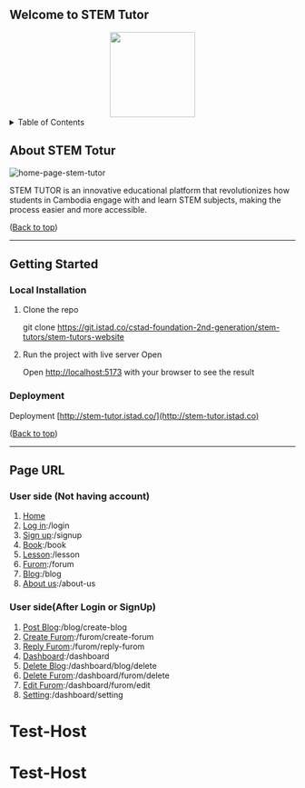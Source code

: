## Welcome to STEM Tutor

<div align="center">
  <img src="/uploads/b92cf46d9a1227153665033b66b2dd39/logo-stem-tutor.png" width="150px">
</div>


  <!-- ![logo-stem-tutor](/uploads/b92cf46d9a1227153665033b66b2dd39/logo-stem-tutor.png) -->

<details>
  <summary>Table of Contents</summary>

- [Introduction](#introduction)

- [Installation](#installation)

- [Usage](#usage)

- [Contributing](#contributing)

- [License](#license)

- [Contact](#contact)

</details>


## About STEM Totur

![home-page-stem-tutor](/uploads/addb980f4cc85a4267175183cde5d6a8/home-page-stem-tutor.png)


STEM TUTOR is an innovative educational platform that revolutionizes how students in Cambodia engage with and learn STEM subjects, making the process easier and more accessible.

([Back to top](#welcome-to-STEM-Tutor))

<a href="Back to top" style="text-decoration: none;"></a>

---


## Getting Started

### Local Installation

1. Clone the repo

      git clone <https://git.istad.co/cstad-foundation-2nd-generation/stem-tutors/stem-tutors-website>
  
2. Run the project with live server Open

      Open <http://localhost:5173> with your browser to see the result
  

### Deployment 
   
   Deployment [http://stem-tutor.istad.co/](http://stem-tutor.istad.co)

   
([Back to top](#welcome-to-STEM-Tutor))


---


## Page URL

### User side (Not having account)

1. [Home](http://localhost:5173/)
2. [Log in](http://localhost:5173/login):/login
3. [Sign up](http://localhost:5173/register):/signup
4. [Book](http://localhost:5173/book):/book
5. [Lesson](http://localhost:5173/lesson):/lesson
6. [Furom](http://localhost:5173/forum):/forum
7. [Blog](http://localhost:5173/blog):/blog
8. [About us](http://localhost:5173/about-us):/about-us


### User side(After Login or SignUp)

1. [Post Blog](http://localhost:5173/blog):/blog/create-blog
2. [Create Furom](http://localhost:5173/create_forum):/furom/create-forum
3. [Reply Furom](http://localhost:5173/createComment/112):/furom/reply-furom
4. [Dashboard](http://localhost:5173/dashboard):/dashboard
5. [Delete Blog](http://localhost:5173/article?page=1):/dashboard/blog/delete
6. [Delete Furom](http://localhost:5173/getforum?page=1):/dashboard/furom/delete
7. [Edit Furom](http://localhost:5173/getforum?page=1):/dashboard/furom/edit
5. [Setting](http://localhost:5173/setting):/dashboard/setting
# Test-Host
# Test-Host
